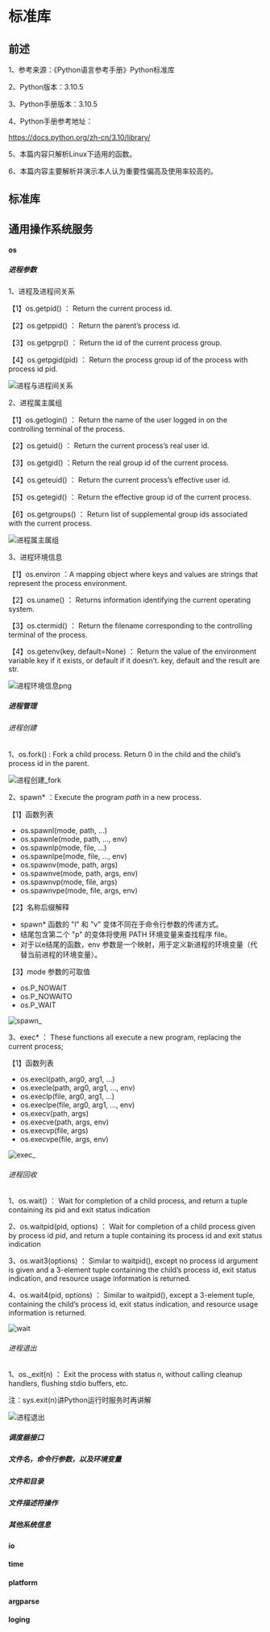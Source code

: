 # 标准库



## 前述

1、参考来源：《Python语言参考手册》Python标准库

2、Python版本：3.10.5

3、Python手册版本：3.10.5

4、Python手册参考地址：

[ ]()https://docs.python.org/zh-cn/3.10/library/

5、本篇内容只解析Linux下适用的函数。

6、本篇内容主要解析并演示本人认为重要性偏高及使用率较高的。



## 标准库



## 通用操作系统服务

#### os

##### 进程参数

1、进程及进程间关系

【1】os.getpid() ： Return the current process id.

【2】os.getppid() ： Return the parent’s process id. 

【3】os.getpgrp() ： Return the id of the current process group.

【4】os.getpgid(pid) ： Return the process group id of the process with process id pid. 

![进程与进程间关系](进程与进程间关系.png)

2、进程属主属组

【1】os.getlogin() ： Return the name of the user logged in on the controlling terminal of the process.

【2】os.getuid() ： Return the current process’s real user id.

【3】os.getgid() ：Return the real group id of the current process.

【4】os.geteuid() ： Return the current process’s effective user id.

【5】os.getegid() ： Return the effective group id of the current process. 

【6】os.getgroups() ： Return list of supplemental group ids associated with the current process.

![进程属主属组](进程属主属组.png)

3、进程环境信息

【1】os.environ ：A mapping object where keys and values are strings that represent the process environment.

【2】os.uname() ： Returns information identifying the current operating system. 

【3】os.ctermid() ： Return the filename corresponding to the controlling terminal of the process.

【4】os.getenv(key, default=None) ： Return the value of the environment variable key if it exists, or default if it doesn’t.  key, default and the result are str. 

![进程环境信息png](进程环境信息png.png)

##### 进程管理

###### 进程创建

1、os.fork() : Fork a child process. Return 0 in the child and the child’s process id in the parent. 

![进程创建_fork](进程创建_fork.png)

2、spawn* ：Execute the program *path* in a new process.

【1】函数列表

- os.spawnl(mode, path, ...)
- os.spawnle(mode, path, ..., env)
- os.spawnlp(mode, file, ...)
- os.spawnlpe(mode, file, ..., env)
- os.spawnv(mode, path, args)
- os.spawnve(mode, path, args, env)
- os.spawnvp(mode, file, args)
- os.spawnvpe(mode, file, args, env)

【2】名称后缀解释

- spawn* 函数的 "l" 和 "v" 变体不同在于命令行参数的传递方式。
- 结尾包含第二个 "p" 的变体将使用 PATH 环境变量来查找程序 file。
- 对于以e结尾的函数，env 参数是一个映射，用于定义新进程的环境变量（代替当前进程的环境变量）。

【3】mode 参数的可取值

- os.P_NOWAIT
- os.P_NOWAITO
- os.P_WAIT

![spawn_](spawn_.png)

3、exec* ： These functions all execute a new program, replacing the current process;

【1】函数列表

- os.execl(path, arg0, arg1, ...)
- os.execle(path, arg0, arg1, ..., env)
- os.execlp(file, arg0, arg1, ...)
- os.execlpe(file, arg0, arg1, ..., env)
- os.execv(path, args)
- os.execve(path, args, env)
- os.execvp(file, args)
- os.execvpe(file, args, env)

![exec_](exec_.png)

###### 进程回收

1、os.wait() ： Wait for completion of a child process, and return a tuple containing its pid and exit status indication

2、os.waitpid(pid, options)  ： Wait for completion of a child process given by process id *pid*, and return a tuple containing its process id and exit status indication 

3、os.wait3(options) ： Similar to waitpid(), except no process id argument is given and a 3-element tuple containing the child’s process id, exit status indication, and resource usage information is returned. 

4、os.wait4(pid, options) ： Similar to waitpid(), except a 3-element tuple, containing the child’s process id, exit status indication, and resource usage information is returned. 

![wait](wait.png)

###### 进程退出

1、os._exit(n) ： Exit the process with status *n*, without calling cleanup handlers, flushing stdio buffers, etc.

注：sys.exit(n)讲Python运行时服务时再讲解

![进程退出](进程退出.png)

##### 调度器接口

##### 文件名，命令行参数，以及环境变量

##### 文件和目录

#####  文件描述符操作

##### 其他系统信息

#### io

#### time

#### platform

#### argparse

#### loging



